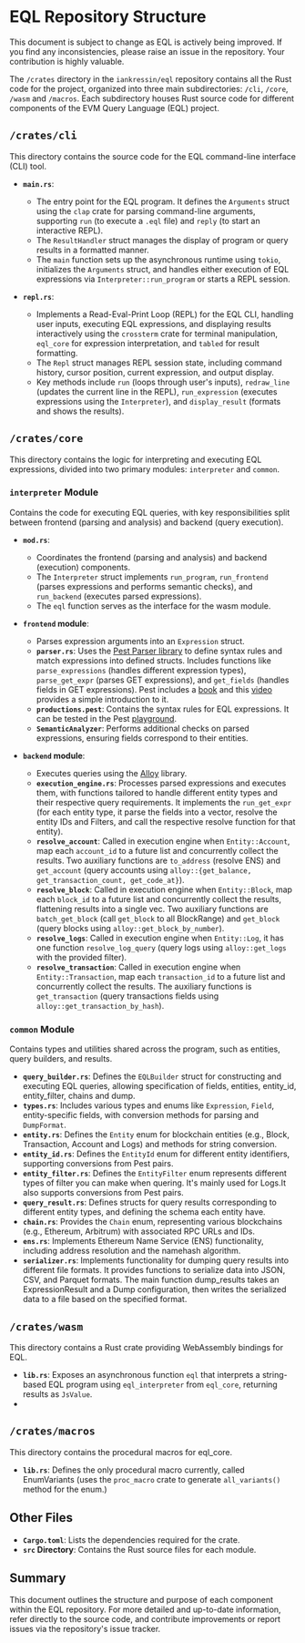 
# EQL Repository Structure

This document is subject to change as EQL is actively being improved. If you find any inconsistencies, please raise an issue in the repository. Your contribution is highly valuable.

The `/crates` directory in the `iankressin/eql` repository contains all the Rust code for the project, organized into three main subdirectories: `/cli`, `/core`, `/wasm` and `/macros`. Each subdirectory houses Rust source code for different components of the EVM Query Language (EQL) project.

## `/crates/cli`

This directory contains the source code for the EQL command-line interface (CLI) tool.

- **`main.rs`**: 
  - The entry point for the EQL program. It defines the `Arguments` struct using the `clap` crate for parsing command-line arguments, supporting `run` (to execute a `.eql` file) and `reply` (to start an interactive REPL).
  - The `ResultHandler` struct manages the display of program or query results in a formatted manner.
  - The `main` function sets up the asynchronous runtime using `tokio`, initializes the `Arguments` struct, and handles either execution of EQL expressions via `Interpreter::run_program` or starts a REPL session.

- **`repl.rs`**: 
  - Implements a Read-Eval-Print Loop (REPL) for the EQL CLI, handling user inputs, executing EQL expressions, and displaying results interactively using the `crossterm` crate for terminal manipulation, `eql_core` for expression interpretation, and `tabled` for result formatting.
  - The `Repl` struct manages REPL session state, including command history, cursor position, current expression, and output display.
  - Key methods include `run` (loops through user's inputs), `redraw_line` (updates the current line in the REPL), `run_expression` (executes expressions using the `Interpreter`), and `display_result` (formats and shows the results).

## `/crates/core`

This directory contains the logic for interpreting and executing EQL expressions, divided into two primary modules: `interpreter` and `common`.

### `interpreter` Module

Contains the code for executing EQL queries, with key responsibilities split between frontend (parsing and analysis) and backend (query execution).

- **`mod.rs`**: 
  - Coordinates the frontend (parsing and analysis) and backend (execution) components.
  - The `Interpreter` struct implements `run_program`, `run_frontend` (parses expressions and performs semantic checks), and `run_backend` (executes parsed expressions).
  - The `eql` function serves as the interface for the wasm module.

- **`frontend` module**: 
  - Parses expression arguments into an `Expression` struct.
  - **`parser.rs`**: Uses the [Pest Parser library](https://pest.rs/) to define syntax rules and match expressions into defined structs. Includes functions like `parse_expressions` (handles different expression types), `parse_get_expr` (parses GET expressions), and `get_fields` (handles fields in GET expressions). Pest includes a [book](https://pest.rs/book/) and this [video](https://www.youtube.com/watch?v=VYBi9an29Hw) provides a simple introduction to it.
  - **`productions.pest`**: Contains the syntax rules for EQL expressions. It can be tested in the Pest [playground](https://pest.rs/#editor).
  - **`SemanticAnalyzer`**: Performs additional checks on parsed expressions, ensuring fields correspond to their entities.

- **`backend` module**: 
  - Executes queries using the [Alloy](https://docs.rs/alloy/0.2.0/alloy/index.html) library.
  - **`execution_engine.rs`**: Processes parsed expressions and executes them, with functions tailored to handle different entity types and their respective query requirements. It implements the `run_get_expr` (for each entity type, it parse the fields into a vector, resolve the entity IDs and Filters, and call the respective resolve function for that entity).
  - **`resolve_account`**: Called in execution engine when `Entity::Account`, map each `account_id` to a future list and concurrently collect the results. Two auxiliary functions are `to_address` (resolve ENS) and `get_account` (query accounts using `alloy::{get_balance, get_transaction_count, get_code_at}`).
  - **`resolve_block`**: Called in execution engine when `Entity::Block`, map each `block_id` to a future list and concurrently collect the results, flattening results into a single vec. Two auxiliary functions are `batch_get_block` (call `get_block` to all BlockRange) and `get_block` (query blocks using `alloy::get_block_by_number`).
  - **`resolve_logs`**: Called in execution engine when `Entity::Log`, it has one function `resolve_log_query` (query logs using `alloy::get_logs` with the provided filter).
  - **`resolve_transaction`**: Called in execution engine when `Entity::Transaction`, map each `transaction_id` to a future list and concurrently collect the results. The auxiliary functions is `get_transaction` (query transactions fields using `alloy::get_transaction_by_hash`).

### `common` Module

Contains types and utilities shared across the program, such as entities, query builders, and results.

- **`query_builder.rs`**: Defines the `EQLBuilder` struct for constructing and executing EQL queries, allowing specification of fields, entities, entity_id, entity_filter, chains and dump.
- **`types.rs`**: Includes various types and enums like `Expression`, `Field`, entity-specific fields, with conversion methods for parsing and `DumpFormat`.
- **`entity.rs`**: Defines the `Entity` enum for blockchain entities (e.g., Block, Transaction, Account and Logs) and methods for string conversion.
- **`entity_id.rs`**: Defines the `EntityId` enum for different entity identifiers, supporting conversions from Pest pairs.
- **`entity_filter.rs`**: Defines the `EntityFilter` enum represents different types of filter you can make when quering. It's mainly used for Logs.It also supports conversions from Pest pairs.
- **`query_result.rs`**: Defines structs for query results corresponding to different entity types, and defining the schema each entity have.
- **`chain.rs`**: Provides the `Chain` enum, representing various blockchains (e.g., Ethereum, Arbitrum) with associated RPC URLs and IDs.
- **`ens.rs`**: Implements Ethereum Name Service (ENS) functionality, including address resolution and the namehash algorithm.
- **`serializer.rs`**: Implements functionality for dumping query results into different file formats. It provides functions to serialize data into JSON, CSV, and Parquet formats. The main function dump_results takes an ExpressionResult and a Dump configuration, then writes the serialized data to a file based on the specified format. 

## `/crates/wasm`

This directory contains a Rust crate providing WebAssembly bindings for EQL.

- **`lib.rs`**: Exposes an asynchronous function `eql` that interprets a string-based EQL program using `eql_interpreter` from `eql_core`, returning results as `JsValue`.
- 
## `/crates/macros`

This directory contains the procedural macros for eql_core.

- **`lib.rs`**: Defines the only procedural macro currently, called EnumVariants (uses the `proc_macro` crate to generate `all_variants()` method for the enum.)


## Other Files

- **`Cargo.toml`**: Lists the dependencies required for the crate.
- **`src` Directory**: Contains the Rust source files for each module.

## Summary

This document outlines the structure and purpose of each component within the EQL repository. For more detailed and up-to-date information, refer directly to the source code, and contribute improvements or report issues via the repository's issue tracker.
